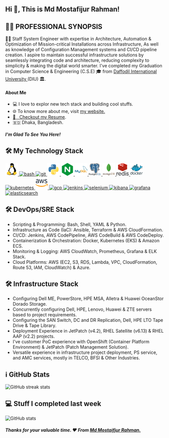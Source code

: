 ## Hi 👋, This is Md Mostafijur Rahman!

## 👨‍💻 PROFESSIONAL SYNOPSIS
✍🏼 Staff System Engineer with expertise in Architecture, Automation & Optimization of Mission-critical Installations across Infrastructure, As well as knowledge of Configuration Management systems and CI/CD pipeline creation. I aspire to maintain successful infrastructure solutions by seamlessly integrating code and architecture, reducing complexity to simplicity & making the digital world smarter. I've completed my Graduation in Computer Science & Engineering (C.S.E) 🎓 from <a href="https://daffodilvarsity.edu.bd/" rel="nofollow"> Daffodil International University </a> </li> (DIU) 🏛. 
#### About Me
- 💻 I love to explor new tech stack and building cool stuffs.
  <li>🌐 To know more about me,</a> visit <a href="https://shubhro.me" rel="nofollow">my website.</li>
  <li>📝 &nbsp; Checkout my <a href="https://shubhro.me/dec21v5.pdf" rel="nofollow">Resume</a>.</li> 
- 🇧🇩 Dhaka, Bangladesh. 
##### I'm Glad To See You Here! 

## 🛠  My Technology Stack
<p align="left"> 
<a href="https://www.linux.org/" target="_blank" rel="noreferrer"> <img src="https://raw.githubusercontent.com/devicons/devicon/master/icons/linux/linux-original.svg" alt="linux" width="40" height="40"/> </a> 
<a href="https://www.gnu.org/software/bash/" target="_blank" rel="noreferrer"> <img src="https://www.vectorlogo.zone/logos/gnu_bash/gnu_bash-icon.svg" alt="bash" width="40" height="40"/> </a> 
<a href="https://git-scm.com/" target="_blank" rel="noreferrer"> <img src="https://www.vectorlogo.zone/logos/git-scm/git-scm-icon.svg" alt="git" width="40" height="40"/> </a> 
<a href="https://www.python.org" target="_blank" rel="noreferrer"> <img src="https://raw.githubusercontent.com/devicons/devicon/master/icons/python/python-original.svg" alt="python" width="40" height="40"/> </a> 
<a href="https://www.nginx.com" target="_blank" rel="noreferrer"> <img src="https://raw.githubusercontent.com/devicons/devicon/master/icons/nginx/nginx-original.svg" alt="nginx" width="40" height="40"/> </a> 
<a href="https://www.mysql.com/" target="_blank" rel="noreferrer"> <img src="https://raw.githubusercontent.com/devicons/devicon/master/icons/mysql/mysql-original-wordmark.svg" alt="mysql" width="40" height="40"/> </a> 
<a href="https://www.postgresql.org" target="_blank" rel="noreferrer"> <img src="https://raw.githubusercontent.com/devicons/devicon/master/icons/postgresql/postgresql-original-wordmark.svg" alt="postgresql" width="40" height="40"/> </a> 
<a href="https://www.mongodb.com/" target="_blank" rel="noreferrer"> <img src="https://raw.githubusercontent.com/devicons/devicon/master/icons/mongodb/mongodb-original-wordmark.svg" alt="mongodb" width="40" height="40"/> </a> 
<a href="https://redis.io" target="_blank" rel="noreferrer"> <img src="https://raw.githubusercontent.com/devicons/devicon/master/icons/redis/redis-original-wordmark.svg" alt="redis" width="40" height="40"/> </a> 
<a href="https://www.docker.com/" target="_blank" rel="noreferrer"> <img src="https://raw.githubusercontent.com/devicons/devicon/master/icons/docker/docker-original-wordmark.svg" alt="docker" width="40" height="40"/> </a> 
<a href="https://kubernetes.io" target="_blank" rel="noreferrer"> <img src="https://www.vectorlogo.zone/logos/kubernetes/kubernetes-icon.svg" alt="kubernetes" width="40" height="40"/> </a> 
<a href="https://aws.amazon.com" target="_blank" rel="noreferrer"> <img src="https://raw.githubusercontent.com/devicons/devicon/master/icons/amazonwebservices/amazonwebservices-original-wordmark.svg" alt="aws" width="40" height="40"/> </a> 
<a href="https://cloud.google.com" target="_blank" rel="noreferrer"> <img src="https://www.vectorlogo.zone/logos/google_cloud/google_cloud-icon.svg" alt="gcp" width="40" height="40"/> </a>
<a href="https://www.jenkins.io" target="_blank" rel="noreferrer"> <img src="https://www.vectorlogo.zone/logos/jenkins/jenkins-icon.svg" alt="jenkins" width="40" height="40"/> </a> 
<a href="https://www.selenium.dev" target="_blank" rel="noreferrer"> <img src="https://raw.githubusercontent.com/detain/svg-logos/780f25886640cef088af994181646db2f6b1a3f8/svg/selenium-logo.svg" alt="selenium" width="40" height="40"/> </a> 
<a href="https://www.elastic.co/kibana" target="_blank" rel="noreferrer"> <img src="https://www.vectorlogo.zone/logos/elasticco_kibana/elasticco_kibana-icon.svg" alt="kibana" width="40" height="40"/> </a> 
<a href="https://grafana.com" target="_blank" rel="noreferrer"> <img src="https://www.vectorlogo.zone/logos/grafana/grafana-icon.svg" alt="grafana" width="40" height="40"/> </a> 
<a href="https://www.elastic.co" target="_blank" rel="noreferrer"> <img src="https://www.vectorlogo.zone/logos/elastic/elastic-icon.svg" alt="elasticsearch" width="40" height="40"/> </a> </p>

## 🛠 DevOps/SRE Stack
- Scripting & Programming: Bash, Shell, YAML & Python.
- Infrastructure as Code (IaC): Ansible, Terraform & AWS CloudFormation. 
- CI/CD: Jenkins, AWS CodePipeline, AWS CodeBuild & AWS CodeDeploy. 
- Containerization & Orchestration: Docker, Kubernetes (EKS) & Amazon ECS. 
- Monitoring & Logging: AWS CloudWatch, Prometheus, Grafana & ELK Stack.
- Cloud Platforms: AWS (EC2, S3, RDS, Lambda, VPC, CloudFormation, Route 53, IAM, CloudWatch) & Azure.

## 🛠 Infrastructure Stack
- Configuring Dell ME, PowerStore, HPE MSA, Alletra & Huawei OceanStor Dorado Storage.
- Concurrently configuring Dell, HPE, Lenovo, Huawei & ZTE servers based to project requirements.
- Configuring the SAN Switch, DC and DR Replication, Dell, HPE LTO Tape Drive & Tape Library.
- Deployment Experience in JetPatch (v4.2), RHEL Satellite (v6.13) & RHEL AAP (v2.2) projects.
- I've customer PoC experience with OpenShift (Container Platform Environment) & JetPatch (Patch Management Solution).
- Versatile experience in infrastructure project deployment, PS service, and AMC services, mostly in TELCO, BFSI & Other Industries.

## ℹ️ GitHub Stats
  ![GitHub streak stats](https://streak-stats.demolab.com/?user=shubhro88) 
  
## 💻 Stuff I completed last week
  ![GitHub stats](https://github-readme-stats.vercel.app/api?username=shubhro88&show_icons=true&count_private=true)

##### <p dir="auto">Thanks for your valuable time. ❤️ From <a href="https://github.com/shubhro88"> Md Mostaifjur Rahman. </a></p>
